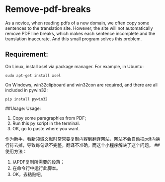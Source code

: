 # Remove-pdf-breaks
As a novice, when reading pdfs of a new domain, we often copy some sentences to the translation site. However, the site will not automatically remove PDF line breaks, which makes each sentence incomplete and the translation inaccurate. And this small program solves this problem. 

## Requirement: 
On Linux, install xsel via package manager. For example, in Ubuntu:

    sudo apt-get install xsel
	
	
On Windows, win32clipboard and win32con are required, and there are all included in pywin32:

	pip install pywin32

##Usage: Usage:
  1) Copy some paragraphies from PDF;
  2) Run this py script in the terminal.
  3) OK, go to paste where you want. 

作为新手，看新领域文献时常常要复制内容到翻译网站，网站不会自动把pdf内换行符去掉，导致每句话不完整，翻译不准确。而这个小程序解决了这个问题。
##使用方法：
  1) 从PDF复制所需要的段落；
  2) 在命令行中运行此脚本。
  3) OK，去粘贴吧。 

